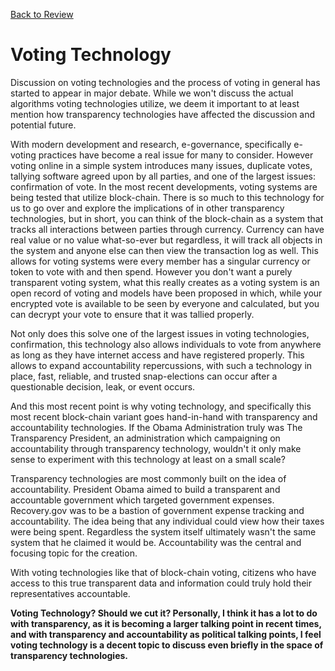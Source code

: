 [Back to Review](../SR-WorkingReview-25072017-jmb.md)

# Voting Technology
Discussion on voting technologies and the process of voting in general has started to appear in major debate. While we won't discuss the actual algorithms voting technologies utilize, we deem it important to at least mention how transparency technologies have affected the discussion and potential future.

With modern development and research, e-governance, specifically e-voting practices have become a real issue for many to consider. However voting online in a simple system introduces many issues, duplicate votes, tallying software agreed upon by all parties, and one of the largest issues: confirmation of vote. In the most recent developments, voting systems are being tested that utilize block-chain. There is so much to this technology for us to go over and explore the implications of in other transparency technologies, but in short, you can think of the block-chain as a system that tracks all interactions between parties through currency. Currency can have real value or no value what-so-ever but regardless, it will track all objects in the system and anyone else can then view the transaction log as well. This allows for voting systems were every member has a singular currency or token to vote with and then spend. However you don't want a purely transparent voting system, what this really creates as a voting system is an open record of voting and models have been proposed in which, while your encrypted vote is available to be seen by everyone and calculated, but you can decrypt your vote to ensure that it was tallied properly.

Not only does this solve one of the largest issues in voting technologies, confirmation, this technology also allows individuals to vote from anywhere as long as they have internet access and have registered properly. This allows to expand accountability repercussions, with such a technology in place, fast, reliable, and trusted snap-elections can occur after a questionable decision, leak, or event occurs.

And this most recent point is why voting technology, and specifically this most recent block-chain variant goes hand-in-hand with transparency and accountability technologies. If the Obama Administration truly was The Transparency President, an administration which campaigning on accountability through transparency technology, wouldn't it only make sense to experiment with this technology at least on a small scale?

Transparency technologies are most commonly built on the idea of accountability. President Obama aimed to build a transparent and accountable government which targeted government expenses. Recovery.gov was to be a bastion of government expense tracking and accountability. The idea being that any individual could view how their taxes were being spent. Regardless the system itself ultimately wasn't the same system that he claimed it would be. Accountability was the central and focusing topic for the creation.

With voting technologies like that of block-chain voting, citizens who have access to this true transparent data and information could truly hold their representatives accountable.

**Voting Technology? Should we cut it? Personally, I think it has a lot to do with transparency, as it is becoming a larger talking point in recent times, and with transparency and accountability as political talking points, I feel voting technology is a decent topic to discuss even briefly in the space of transparency technologies.**
